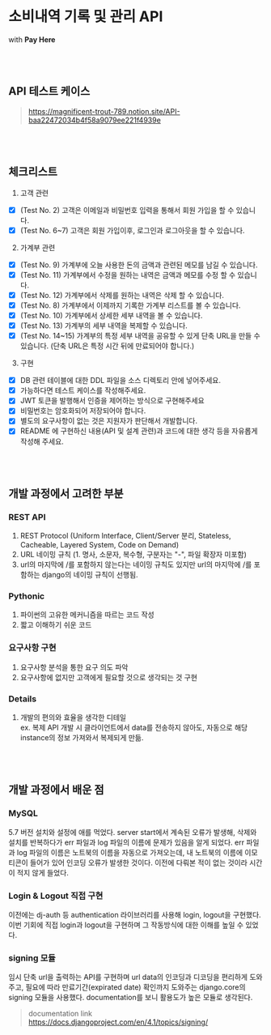 # 소비내역 기록 및 관리 API

with **Pay Here**

</br></br>


## API 테스트 케이스

> https://magnificent-trout-789.notion.site/API-baa22472034b4f58a9079ee221f4939e

</br></br>


## 체크리스트

1. 고객 관련
- [x]  (Test No. 2) 고객은 이메일과 비밀번호 입력을 통해서 회원 가입을 할 수 있습니다.
- [x]  (Test No. 6~7) 고객은 회원 가입이후, 로그인과 로그아웃을 할 수 있습니다.
2. 가계부 관련
- [x]  (Test No. 9) 가계부에 오늘 사용한 돈의 금액과 관련된 메모를 남길 수 있습니다.
- [x]  (Test No. 11) 가계부에서 수정을 원하는 내역은 금액과 메모를 수정 할 수 있습니다.
- [x]  (Test No. 12) 가계부에서 삭제를 원하는 내역은 삭제 할 수 있습니다.
- [x]  (Test No. 8) 가계부에서 이제까지 기록한 가계부 리스트를 볼 수 있습니다.
- [x]  (Test No. 10) 가계부에서 상세한 세부 내역을 볼 수 있습니다.
- [x]  (Test No. 13) 가계부의 세부 내역을 복제할 수 있습니다.
- [x]  (Test No. 14~15) 가계부의 특정 세부 내역을 공유할 수 있게 단축 URL을 만들 수 있습니다.
(단축 URL은 특정 시간 뒤에 만료되어야 합니다.)
3. 구현
- [x]  DB 관련 테이블에 대한 DDL 파일을 소스 디렉토리 안에 넣어주세요.
- [x]  가능하다면 테스트 케이스를 작성해주세요.
- [x]  JWT 토큰을 발행해서 인증을 제어하는 방식으로 구현해주세요
- [x]  비밀번호는 암호화되어 저장되어야 합니다.
- [x]  별도의 요구사항이 없는 것은 지원자가 판단해서 개발합니다.
- [x]  README 에 구현하신 내용(API 및 설계 관련)과 코드에 대한 생각 등을 자유롭게 작성해 주세요.

</br></br>


## 개발 과정에서 고려한 부분

### REST API

1. REST Protocol (Uniform Interface, Client/Server 분리, Stateless, Cacheable, Layered System, Code on Demand)
2. URL 네이밍 규칙 (1. 명사, 소문자, 복수형, 구분자는 "-", 파일 확장자 미포함)
3. url의 마지막에 /를 포함하지 않는다는 네이밍 규칙도 있지만 url의 마지막에 /를 포함하는 django의 네이밍 규칙이 선행됨.

### Pythonic

1. 파이썬의 고유한 메커니즘을 따르는 코드 작성
2. 짧고 이해하기 쉬운 코드

### 요구사항 구현

1. 요구사항 분석을 통한 요구 의도 파악
2. 요구사항에 없지만 고객에게 필요할 것으로 생각되는 것 구현

### Details

1. 개발의 편의와 효율을 생각한 디테일 </br>
ex. 복제 API 개발 시 클라이언트에서 data를 전송하지 않아도, 자동으로 해당 instance의 정보 가져와서 복제되게 만듦.

</br></br>


## 개발 과정에서 배운 점

### MySQL

5.7 버전 설치와 설정에 애를 먹었다. server start에서 계속된 오류가 발생해, 삭제와 설치를 반복하다가 err 파일과 log 파일의 이름에 문제가 있음을 알게 되었다. err 파일과 log 파일의 이름은 노트북의 이름을 자동으로 가져오는데, 내 노트북의 이름에 이모티콘이 들어가 있어 인코딩 오류가 발생한 것이다. 이전에 다뤄본 적이 없는 것이라 시간이 적지 않게 들었다.

### Login & Logout 직접 구현

이전에는 dj-auth 등 authentication 라이브러리를 사용해 login, logout을 구현했다. 이번 기회에 직접 login과 logout을 구현하며 그 작동방식에 대한 이해를 높일 수 있었다.

### signing 모듈

임시 단축 url을 출력하는 API를 구현하며 url data의 인코딩과 디코딩을 편리하게 도와주고, 필요에 따라 만료기간(expirated date) 확인까지 도와주는 django.core의 signing 모듈을 사용했다. documentation를 보니 활용도가 높은 모듈로 생각된다. </br>
> documentation link
https://docs.djangoproject.com/en/4.1/topics/signing/

</br></br>


